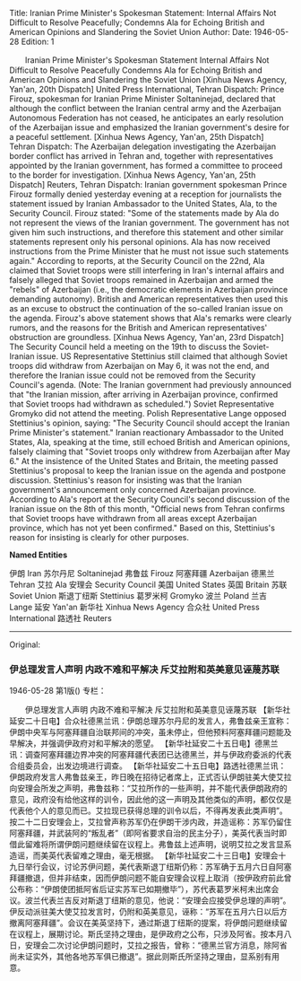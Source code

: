 Title: Iranian Prime Minister's Spokesman Statement: Internal Affairs Not Difficult to Resolve Peacefully; Condemns Ala for Echoing British and American Opinions and Slandering the Soviet Union
Author: 
Date: 1946-05-28
Edition: 1

　　Iranian Prime Minister's Spokesman Statement
    Internal Affairs Not Difficult to Resolve Peacefully
    Condemns Ala for Echoing British and American Opinions and Slandering the Soviet Union
    [Xinhua News Agency, Yan'an, 20th Dispatch] United Press International, Tehran Dispatch: Prince Firouz, spokesman for Iranian Prime Minister Soltaninejad, declared that although the conflict between the Iranian central army and the Azerbaijan Autonomous Federation has not ceased, he anticipates an early resolution of the Azerbaijan issue and emphasized the Iranian government's desire for a peaceful settlement.
    [Xinhua News Agency, Yan'an, 25th Dispatch] Tehran Dispatch: The Azerbaijan delegation investigating the Azerbaijan border conflict has arrived in Tehran and, together with representatives appointed by the Iranian government, has formed a committee to proceed to the border for investigation.
    [Xinhua News Agency, Yan'an, 25th Dispatch] Reuters, Tehran Dispatch: Iranian government spokesman Prince Firouz formally denied yesterday evening at a reception for journalists the statement issued by Iranian Ambassador to the United States, Ala, to the Security Council. Firouz stated: "Some of the statements made by Ala do not represent the views of the Iranian government. The government has not given him such instructions, and therefore this statement and other similar statements represent only his personal opinions. Ala has now received instructions from the Prime Minister that he must not issue such statements again." According to reports, at the Security Council on the 22nd, Ala claimed that Soviet troops were still interfering in Iran's internal affairs and falsely alleged that Soviet troops remained in Azerbaijan and armed the "rebels" of Azerbaijan (i.e., the democratic elements in Azerbaijan province demanding autonomy). British and American representatives then used this as an excuse to obstruct the continuation of the so-called Iranian issue on the agenda. Firouz's above statement shows that Ala's remarks were clearly rumors, and the reasons for the British and American representatives' obstruction are groundless.
    [Xinhua News Agency, Yan'an, 23rd Dispatch] The Security Council held a meeting on the 19th to discuss the Soviet-Iranian issue. US Representative Stettinius still claimed that although Soviet troops did withdraw from Azerbaijan on May 6, it was not the end, and therefore the Iranian issue could not be removed from the Security Council's agenda. (Note: The Iranian government had previously announced that "the Iranian mission, after arriving in Azerbaijan province, confirmed that Soviet troops had withdrawn as scheduled.") Soviet Representative Gromyko did not attend the meeting. Polish Representative Lange opposed Stettinius's opinion, saying: "The Security Council should accept the Iranian Prime Minister's statement." Iranian reactionary Ambassador to the United States, Ala, speaking at the time, still echoed British and American opinions, falsely claiming that "Soviet troops only withdrew from Azerbaijan after May 6." At the insistence of the United States and Britain, the meeting passed Stettinius's proposal to keep the Iranian issue on the agenda and postpone discussion. Stettinius's reason for insisting was that the Iranian government's announcement only concerned Azerbaijan province. According to Ala's report at the Security Council's second discussion of the Iranian issue on the 8th of this month, "Official news from Tehran confirms that Soviet troops have withdrawn from all areas except Azerbaijan province, which has not yet been confirmed." Based on this, Stettinius's reason for insisting is clearly for other purposes.


**Named Entities**


伊朗  Iran
苏尔丹尼  Soltaninejad
弗鲁兹  Firouz
阿塞拜疆  Azerbaijan
德黑兰  Tehran
艾拉  Ala
安理会  Security Council
美国  United States
英国  Britain
苏联  Soviet Union
斯退丁纽斯  Stettinius
葛罗米柯  Gromyko
波兰  Poland
兰吉  Lange
延安  Yan'an
新华社  Xinhua News Agency
合众社  United Press International
路透社  Reuters



<hr /> 

Original: 


### 伊总理发言人声明  内政不难和平解决  斥艾拉附和英美意见诬蔑苏联

1946-05-28
第1版()
专栏：

　　伊总理发言人声明
    内政不难和平解决
    斥艾拉附和英美意见诬蔑苏联
    【新华社延安二十日电】合众社德黑兰讯：伊朗总理苏尔丹尼的发言人，弗鲁兹亲王宣称：伊朗中央军与阿塞拜疆自治联邦间的冲突，虽未停止，但他预料阿塞拜疆问题能及早解决，并强调伊政府对和平解决的愿望。
    【新华社延安二十五日电】德黑兰讯：调查阿塞拜疆边界冲突的阿塞拜疆代表团已达德黑兰，并与伊政府委派的代表合组委员会，出发边境进行调查。
    【新华社延安二十五日电】路透社德黑兰讯：伊朗政府发言人弗鲁兹亲王，昨日晚在招待记者席上，正式否认伊朗驻美大使艾拉向安理会所发之声明，弗鲁兹称：“艾拉所作的一些声明，并不能代表伊朗政府的意见，政府没有给他这样的训令，因此他的这一声明及其他类似的声明，都仅仅是代表他个人的意见而已。艾拉现已获得总理的训令以后，不得再发表此类声明”。按二十二日安理会上，艾拉曾声称苏军仍在伊朗干涉内政，并造谣称：苏军仍留住阿塞拜疆，并武装阿的“叛乱者”（即阿省要求自治的民主分子），美英代表当时即借此留难将所谓伊朗问题继续留在议程上。弗鲁兹上述声明，说明艾拉之发言显系造谣，而美英代表留难之理由，毫无根据。
    【新华社延安二十三日电】安理会十九日举行会议，讨论苏伊问题，美代表斯退丁纽斯仍称：苏军确于五月六日自阿塞拜疆撤退，但并非结束，因而伊朗问题不能自安理会议程上取消（按伊政府前此曾公布称：“伊朗使团抵阿省后证实苏军已如期撤毕”），苏代表葛罗米柯未出席会议。波兰代表兰吉反对斯退丁纽斯的意见，他说：“安理会应接受伊总理的声明”。伊反动派驻美大使艾拉发言时，仍附和英美意见，诬称：“苏军在五月六日以后方撤离阿塞拜疆”。会议在美英坚持下，通过斯退丁纽斯的提案，将伊朗问题继续留在议程上，展期讨论。斯氏坚持之理由，是伊政府之公布，只涉及阿省。按本月八日，安理会二次讨论伊朗问题时，艾拉之报告，曾称：“德黑兰官方消息，除阿省尚未证实外，其他各地苏军俱已撤退”。据此则斯氏所坚持之理由，显系别有用意。

